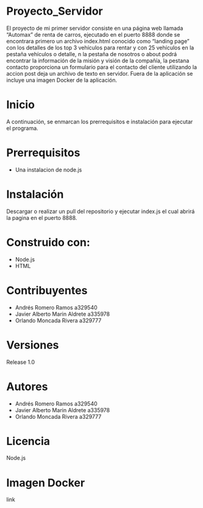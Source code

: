 # Proyecto_Servidor
El proyecto de mi primer servidor consiste en una página web llamada “Automax”  de renta de carros, 
ejecutado en el puerto 8888 donde se encontrara primero un archivo index.html conocido como “landing page” 
con los detalles de los top 3 vehículos para rentar y con 25 vehículos en la pestaña vehículos o detalle, 
n la pestaña de nosotros o about podrá encontrar la información de la misión y visión de la compañía, 
la pestana contacto proporciona un formulario para el contacto del cliente utilizando la accion post deja un archivo de texto en servidor. 
Fuera de la aplicación se incluye una imagen Docker de la aplicación.

# Inicio
A continuación, se enmarcan los prerrequisitos e instalación para ejecutar el programa.

# Prerrequisitos
* Una instalacion de node.js

# Instalación
Descargar o realizar un pull del repositorio y ejecutar index.js el cual abrirá la pagina en el puerto 8888.

# Construido con:
  * Node.js
  * HTML

# Contribuyentes 
* Andrés Romero Ramos a329540
* Javier Alberto Marin Aldrete a335978
* Orlando Moncada Rivera a329777

# Versiones
Release 1.0

# Autores
* Andrés Romero Ramos a329540
* Javier Alberto Marin Aldrete a335978
* Orlando Moncada Rivera a329777

# Licencia
Node.js

# Imagen Docker
link

